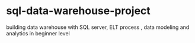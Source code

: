 # sql-data-warehouse-project
building data warehouse with SQL server, ELT process , data modeling and analytics in beginner level
